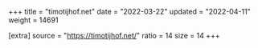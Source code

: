 +++
title = "timotijhof.net"
date = "2022-03-22"
updated = "2022-04-11"
weight = 14691

[extra]
source = "https://timotijhof.net/"
ratio = 14
size = 14
+++
